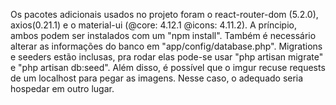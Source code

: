 Os pacotes adicionais usados no projeto foram o react-router-dom (5.2.0), axios(0.21.1) e o material-ui (@core: 4.12.1 @icons: 4.11.2). A príncipio, ambos podem ser instalados com um "npm install".
Também é necessário alterar as informações do banco em "app/config/database.php".
Migrations e seeders estão inclusas, pra rodar elas pode-se usar "php artisan migrate" e "php artisan db:seed".
Além disso, é possível que o imgur recuse requests de um localhost para pegar as imagens. Nesse caso, o adequado seria hospedar em outro lugar.
